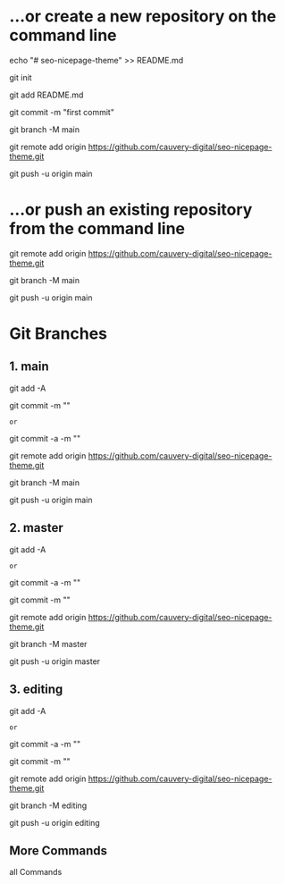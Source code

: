 # …or create a new repository on the command line

echo "# seo-nicepage-theme" >> README.md

git init

git add README.md

git commit -m "first commit"

git branch -M main

git remote add origin https://github.com/cauvery-digital/seo-nicepage-theme.git

git push -u origin main

# …or push an existing repository from the command line

git remote add origin https://github.com/cauvery-digital/seo-nicepage-theme.git

git branch -M main

git push -u origin main

# Git Branches

## 1. main

git add -A

git commit -m ""

    or

git commit -a -m ""

git remote add origin https://github.com/cauvery-digital/seo-nicepage-theme.git

git branch -M main

git push -u origin main

## 2. master

git add -A

    or

git commit -a -m ""

git commit -m ""

git remote add origin https://github.com/cauvery-digital/seo-nicepage-theme.git

git branch -M master

git push -u origin master

## 3. editing

git add -A

    or

git commit -a -m ""

git commit -m ""

git remote add origin https://github.com/cauvery-digital/seo-nicepage-theme.git

git branch -M editing

git push -u origin editing

## More Commands

all Commands
